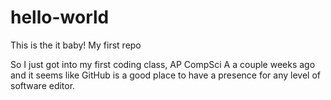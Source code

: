 # hello-world
This is the it baby! My first repo

So I just got into my first coding class, AP CompSci A a couple weeks ago and it seems like 
GitHub is a good place to have a presence for any level of software editor.
